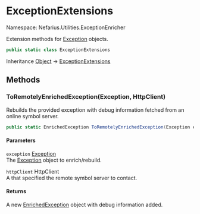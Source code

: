 # ExceptionExtensions

Namespace: Nefarius.Utilities.ExceptionEnricher

Extension methods for [Exception](https://docs.microsoft.com/en-us/dotnet/api/system.exception) objects.

```csharp
public static class ExceptionExtensions
```

Inheritance [Object](https://docs.microsoft.com/en-us/dotnet/api/system.object) → [ExceptionExtensions](./nefarius.utilities.exceptionenricher.exceptionextensions.md)

## Methods

### <a id="methods-toremotelyenrichedexception"/>**ToRemotelyEnrichedException(Exception, HttpClient)**

Rebuilds the provided exception with debug information fetched from an online symbol server.

```csharp
public static EnrichedException ToRemotelyEnrichedException(Exception exception, HttpClient httpClient)
```

#### Parameters

`exception` [Exception](https://docs.microsoft.com/en-us/dotnet/api/system.exception)<br>
The [Exception](https://docs.microsoft.com/en-us/dotnet/api/system.exception) object to enrich/rebuild.

`httpClient` HttpClient<br>
A  that specified the remote symbol server to contact.

#### Returns

A new [EnrichedException](./nefarius.utilities.exceptionenricher.enrichedexception.md) object with debug information added.

